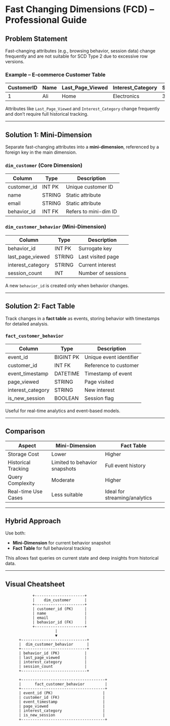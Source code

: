 
#  Fast Changing Dimensions (FCD) – Professional Guide


##  Problem Statement

Fast-changing attributes (e.g., browsing behavior, session data) change frequently and are not suitable for SCD Type 2 due to excessive row versions.

### Example – E-commerce Customer Table

| CustomerID | Name | Last_Page_Viewed | Interest_Category | Session_Count |
|------------|------|------------------|-------------------|---------------|
| 1          | Ali  | Home             | Electronics       | 3             |

Attributes like `Last_Page_Viewed` and `Interest_Category` change frequently and don’t require full historical tracking.

---

##  Solution 1: Mini-Dimension

Separate fast-changing attributes into a **mini-dimension**, referenced by a foreign key in the main dimension.

### `dim_customer` (Core Dimension)

| Column       | Type   | Description           |
|--------------|--------|-----------------------|
| customer_id  | INT PK | Unique customer ID    |
| name         | STRING | Static attribute      |
| email        | STRING | Static attribute      |
| behavior_id  | INT FK | Refers to mini-dim ID |

### `dim_customer_behavior` (Mini-Dimension)

| Column            | Type   | Description              |
|-------------------|--------|--------------------------|
| behavior_id       | INT PK | Surrogate key            |
| last_page_viewed  | STRING | Last visited page        |
| interest_category | STRING | Current interest         |
| session_count     | INT    | Number of sessions       |

 A new `behavior_id` is created only when behavior changes.

---

##  Solution 2: Fact Table

Track changes in a **fact table** as events, storing behavior with timestamps for detailed analysis.

### `fact_customer_behavior`

| Column            | Type      | Description              |
|-------------------|-----------|--------------------------|
| event_id          | BIGINT PK | Unique event identifier  |
| customer_id       | INT FK    | Reference to customer    |
| event_timestamp   | DATETIME  | Timestamp of event       |
| page_viewed       | STRING    | Page visited             |
| interest_category | STRING    | New interest             |
| is_new_session    | BOOLEAN   | Session flag             |

 Useful for real-time analytics and event-based models.

---

##  Comparison

| Aspect                | Mini-Dimension                   | Fact Table                          |
|-----------------------|----------------------------------|-------------------------------------|
| Storage Cost          | Lower                            | Higher                              |
| Historical Tracking   | Limited to behavior snapshots    | Full event history                  |
| Query Complexity      | Moderate                         | Higher                              |
| Real-time Use Cases   |  Less suitable                 |  Ideal for streaming/analytics    |

---

##  Hybrid Approach

Use both:
- **Mini-Dimension** for current behavior snapshot
- **Fact Table** for full behavioral tracking

This allows fast queries on current state and deep insights from historical data.

---



##  Visual Cheatsheet

```
            +----------------------+
            |    dim_customer      |
            +----------------------+
            | customer_id (PK)     |
            | name                 |
            | email                |
            | behavior_id (FK)     |
            +----------------------+
                      |
                      ▼
      +-----------------------------+
      |  dim_customer_behavior      |
      +-----------------------------+
      | behavior_id (PK)           |
      | last_page_viewed           |
      | interest_category          |
      | session_count              |
      +-----------------------------+

      +-------------------------------------+
      |      fact_customer_behavior         |
      +-------------------------------------+
      | event_id (PK)                      |
      | customer_id (FK)                   |
      | event_timestamp                    |
      | page_viewed                        |
      | interest_category                  |
      | is_new_session                     |
      +-------------------------------------+
```
